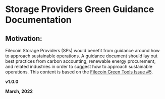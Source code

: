 # Storage Providers Green Guidance Documentation

## Motivation:

Filecoin Storage Providers (SPs) would benefit from guidance around how to approach sustainable operations. A guidance document should lay out best practices from carbon accounting, renewable energy procurement, and related industries in order to suggest how to approach sustainable operations. This content is based on the [Filecoin Green Tools Issue #5](https://github.com/protocol/FilecoinGreen-tools/blob/main/0005-FGTP-Green-SP-Guidance.md).

**v1.0.0**

**March, 2022**
